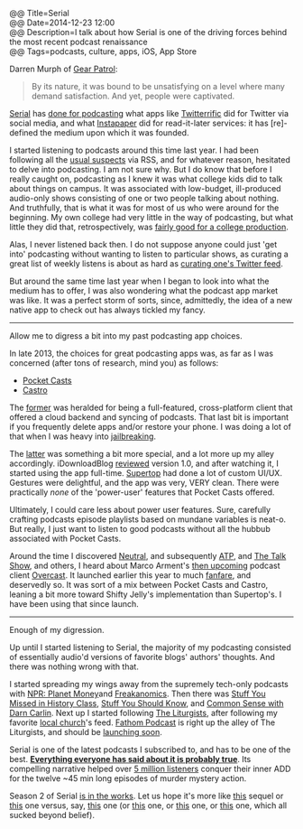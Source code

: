 @@ Title=Serial  
@@ Date=2014-12-23 12:00  
@@ Description=I talk about how Serial is one of the driving forces behind the most recent podcast renaissance  
@@ Tags=podcasts, culture, apps, iOS, App Store    

Darren Murph of [Gear Patrol](http://gearpatrol.com/2014/12/22/serial-putting-longform-radio-back-map/):
>By its nature, it was bound to be unsatisfying on a level where many demand satisfaction. And yet, people were captivated.

[Serial](http://serialpodcast.org/) has [done for podcasting](http://www.theverge.com/2014/11/28/7302227/the-future-is-podcasts) what apps like [Twitterrific](http://twitterrific.com/ios) did for Twitter via social media, and what [Instapaper](https://www.instapaper.com/) did for read-it-later services: it has [re]-defined the medium upon which it was founded. 

I started listening to podcasts around this time last year. I had been following all the [usual suspects](https://feedbin.com/subscriptions.xml) via RSS, and for whatever reason, hesitated to delve into podcasting. I am not sure why. But I do know that before I really caught on, podcasting as I knew it was what college kids did to talk about things on campus. It was associated with low-budget, ill-produced audio-only shows consisting of one or two people talking about nothing. And truthfully, that is what it was for most of us who were around for the beginning. My own college had very little in the way of podcasting, but what little they did that, retrospectively, was [fairly good for a college production](https://itunes.apple.com/us/podcast/pacific-union-college/id445640925?mt=2).

Alas, I never listened back then. I do not suppose anyone could just 'get into' podcasting without wanting to listen to particular shows, as curating a great list of weekly listens is about as hard as [curating one's Twitter feed](@@SiteRoot@@/2014/2/3/how-to-clean-up-your-twitter-feed). 

But around the same time last year when I began to look into what the medium has to offer, I was also wondering what the podcast app market was like. It was a perfect storm of sorts, since, admittedly, the idea of a new native app to check out has always tickled my fancy. 

<hr class="small">

Allow me to digress a bit into my past podcasting app choices.

In late 2013, the choices for great podcasting apps was, as far as I was concerned (after tons of research, mind you) as follows:

* [Pocket Casts](https://itunes.apple.com/us/app/pocket-casts/id414834813?at=1l3vx9s)
* [Castro](https://itunes.apple.com/us/app/castro-high-fidelity-podcasts/id723142770?at=1l3vx9s)

The [former](http://www.shiftyjelly.com/android/pocketcasts) was heralded for being a full-featured, cross-platform client that offered a cloud backend and syncing of podcasts. That last bit is important if you frequently delete apps and/or restore your phone. I was doing a lot of that when I was heavy into [jailbreaking](@@SiteRoot@@/2014/2/2/soft-remix-a-winterboard-theme-for-ios-7). 

The [latter](http://castro.fm/) was something a bit more special, and a lot more up my alley accordingly. iDownloadBlog [reviewed](http://www.idownloadblog.com/2013/12/13/castro-review/) version 1.0, and after watching it, I started using the app full-time. [Supertop](http://supertop.co/) had done a lot of custom UI/UX. Gestures were delightful, and the app was very, VERY clean. There were practically *none* of the 'power-user' features that Pocket Casts offered.

Ultimately, I could care less about power user features. Sure, carefully crafting podcasts episode playlists based on mundane variables is neat-o. But really, I just want to listen to good podcasts without all the hubbub associated with Pocket Casts. 

Around the time I discovered [Neutral](http://neutral.fm/), and subsequently [ATP](http://atp.fm/), and [The Talk Show](http://daringfireball.net/thetalkshow/), and others, I heard about Marco Arment's [then upcoming](http://www.marco.org/2013/09/23/overcast-coming-soon) podcast client [Overcast](http://overcast.fm/). It launched earlier this year to much [fanfare](http://www.macstories.net/reviews/overcast-review/), and deservedly so. It was sort of a mix between Pocket Casts and Castro, leaning a bit more toward Shifty Jelly's implementation than Supertop's. I have been using that since launch.

<hr class="small">

Enough of my digression.

Up until I started listening to Serial, the majority of my podcasting consisted of essentially audio'd versions of favorite blogs' authors' thoughts. And there was nothing wrong with that. 

I started spreading my wings away from the supremely tech-only podcasts with [NPR: Planet Money](http://www.npr.org/blogs/money/127413729/podcast/)and [Freakanomics](http://freakonomics.com/radio/). Then there was [Stuff You Missed in History Class](http://www.missedinhistory.com/), [Stuff You Should Know](http://www.stuffyoushouldknow.com/), and [Common Sense with Darn Carlin](http://www.dancarlin.com/). Next up I started following [The Liturgists](http://www.theliturgists.com/podcast), after following my favorite [local church](https://itunes.apple.com/us/podcast/shadow-ministries/id687341706?at=1l3vx9s)'s feed. [Fathom Podcast](http://www.fathompodcast.com/) is right up the alley of The Liturgists, and should be [launching soon](http://www.fathompodcast.com/blog/why-this-podcast-exists12182014). 

Serial is one of the latest podcasts I subscribed to, and has to be one of the best. **[Everything everyone has said about it is probably true](http://www.theverge.com/tldr/2014/11/7/7172167/why-you-need-to-listen-to-serial-and-what-to-read-once-you-start)**. Its compelling narrative helped over [5 million listeners](http://www.theverge.com/2014/11/18/7241715/serial-breaks-itunes-record-for-fastest-podcast-to-reach-5-million) conquer their inner ADD for the twelve ~45 min long episodes of murder mystery action. 

Season 2 of Serial [is in the works](http://serialpodcast.org/posts/2014/11/there-will-be-a-season-two-of-serial-thanks-to-everyone-who-donated). Let us hope it's more like [this](http://en.wikipedia.org/wiki/The_Empire_Strikes_Back) sequel or [this](http://en.wikipedia.org/wiki/The_Godfather_Part_II) one versus, say, [this](http://en.wikipedia.org/wiki/Men_in_Black_II) one (or [this](http://en.wikipedia.org/wiki/Star_Wars_Episode_I:_The_Phantom_Menace) one, or [this](http://en.wikipedia.org/wiki/Iron_Man_2) one, or [this](http://en.wikipedia.org/wiki/Batman_%26_Robin_(film)) one, which all sucked beyond belief).